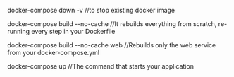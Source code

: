 docker-compose down -v  //to stop existing docker image

docker-compose build --no-cache   //It rebuilds everything from scratch, re-running every step in your Dockerfile

docker-compose build --no-cache web   //Rebuilds only the web service from your docker-compose.yml

docker-compose up   //The command that starts your application
